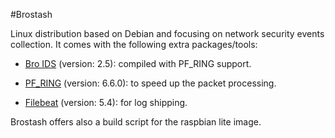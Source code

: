 #Brostash

Linux distribution based on Debian and focusing on network security events collection. It comes with the following extra packages/tools:

* [Bro IDS](https://www.bro.org/) (version: 2.5): compiled with PF_RING support.

* [PF_RING](http://www.ntop.org/products/packet-capture/pf_ring/) (version: 6.6.0): to speed up the packet processing.

* [Filebeat](https://www.elastic.co/products/beats/filebeat) (version: 5.4): for log shipping.

Brostash offers also a build script for the raspbian lite image.
